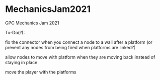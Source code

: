 # MechanicsJam2021
GPC Mechanics Jam 2021



To-Do(?):

fix the connector when you connect a node to a wall after a platform (or prevent any nodes from being fired when platforms are linked?)

allow nodes to move with platform when they are moving back instead of staying in place

move the player with the platforms
